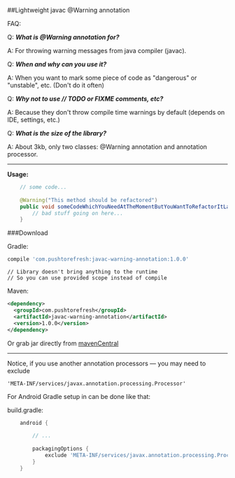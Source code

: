 ##Lightweight javac @Warning annotation

FAQ:

Q: ***What is @Warning annotation for?***

A: For throwing warning messages from java compiler (javac).

Q: ***When and why can you use it?***

A: When you want to mark some piece of code as "dangerous" or "unstable", etc. (Don't do it often)

Q: ***Why not to use // TODO or FIXME comments, etc?*** 

A: Because they don't throw compile time warnings by default (depends on IDE, settings, etc.)

Q: ***What is the size of the library?*** 

A: About 3kb, only two classes: @Warning annotation and annotation processor.

------------------------------
**Usage:**

```java
    // some code...
    
    @Warning("This method should be refactored")
    public void someCodeWhichYouNeedAtTheMomentButYouWantToRefactorItLater() {
        // bad stuff going on here...
    }
```

###Download

Gradle:

```groovy
compile 'com.pushtorefresh:javac-warning-annotation:1.0.0'
```
    // Library doesn't bring anything to the runtime
    // So you can use provided scope instead of compile 

Maven:
```xml
<dependency>
  <groupId>com.pushtorefresh</groupId>
  <artifactId>javac-warning-annotation</artifactId>
  <version>1.0.0</version>
</dependency>
```

Or grab jar directly from [mavenCentral](https://search.maven.org/#search%7Cgav%7C1%7Cg%3A%22com.pushtorefresh%22%20AND%20a%3A%22javac-warning-annotation%22)

------------------------------

Notice, if you use another annotation processors — you may need to exclude 
    
    'META-INF/services/javax.annotation.processing.Processor'
    
For Android Gradle setup in can be done like that:

build.gradle:
```groovy    
    android {
        
        // ...
        
        packagingOptions {
            exclude 'META-INF/services/javax.annotation.processing.Processor'
        }
    }
```
